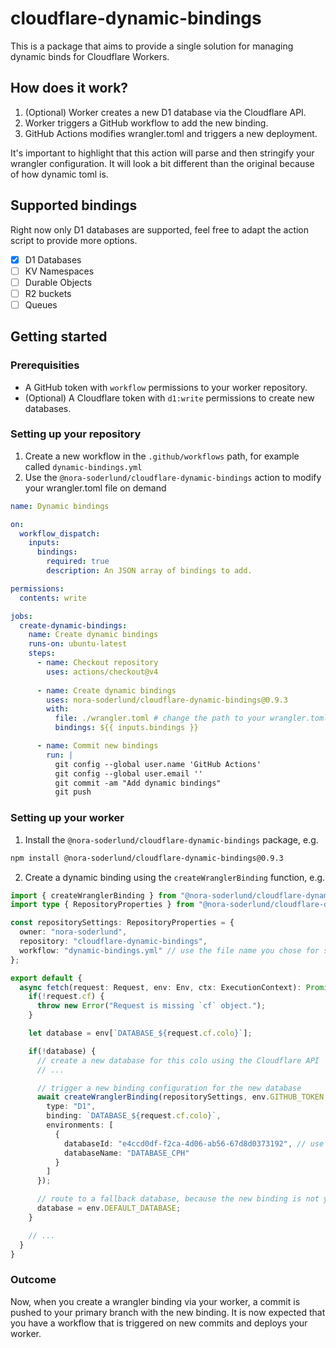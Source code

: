 # cloudflare-dynamic-bindings
This is a package that aims to provide a single solution for managing dynamic binds for Cloudflare Workers.

## How does it work?

1. (Optional) Worker creates a new D1 database via the Cloudflare API.
2. Worker triggers a GitHub workflow to add the new binding.
3. GitHub Actions modifies wrangler.toml and triggers a new deployment.

It's important to highlight that this action will parse and then stringify your wrangler configuration. It will look a bit different than the original because of how dynamic toml is.

## Supported bindings

Right now only D1 databases are supported, feel free to adapt the action script to provide more options.

- [X] D1 Databases
- [ ] KV Namespaces
- [ ] Durable Objects
- [ ] R2 buckets
- [ ] Queues

## Getting started

### Prerequisities 
- A GitHub token with `workflow` permissions to your worker repository.
- (Optional) A Cloudflare token with `d1:write` permissions to create new databases.

### Setting up your repository

1. Create a new workflow in the `.github/workflows` path, for example called `dynamic-bindings.yml`
2. Use the `@nora-soderlund/cloudflare-dynamic-bindings` action to modify your wrangler.toml file on demand
```yml
name: Dynamic bindings

on:
  workflow_dispatch:
    inputs:
      bindings:
        required: true
        description: An JSON array of bindings to add.

permissions:
  contents: write

jobs:
  create-dynamic-bindings:
    name: Create dynamic bindings
    runs-on: ubuntu-latest
    steps:
      - name: Checkout repository
        uses: actions/checkout@v4
      
      - name: Create dynamic bindings
        uses: nora-soderlund/cloudflare-dynamic-bindings@0.9.3
        with:
          file: ./wrangler.toml # change the path to your wrangler.toml file or just omit this line
          bindings: ${{ inputs.bindings }}

      - name: Commit new bindings
        run: |
          git config --global user.name 'GitHub Actions'
          git config --global user.email ''
          git commit -am "Add dynamic bindings"
          git push
```

### Setting up your worker

1. Install the `@nora-soderlund/cloudflare-dynamic-bindings` package, e.g.
```bash
npm install @nora-soderlund/cloudflare-dynamic-bindings@0.9.3
```

2. Create a dynamic binding using the `createWranglerBinding` function, e.g.
```ts
import { createWranglerBinding } from "@nora-soderlund/cloudflare-dynamic-bindings";
import type { RepositoryProperties } from "@nora-soderlund/cloudflare-dynamic-bindings";

const repositorySettings: RepositoryProperties = {
  owner: "nora-soderlund",
  repository: "cloudflare-dynamic-bindings",
  workflow: "dynamic-bindings.yml" // use the file name you chose for setting up the repository
};

export default {
  async fetch(request: Request, env: Env, ctx: ExecutionContext): Promise<Response> {
    if(!request.cf) {
      throw new Error("Request is missing `cf` object.");
    }

    let database = env[`DATABASE_${request.cf.colo}`];

    if(!database) {
      // create a new database for this colo using the Cloudflare API
      // ...

      // trigger a new binding configuration for the new database
      await createWranglerBinding(repositorySettings, env.GITHUB_TOKEN, {
        type: "D1",
        binding: `DATABASE_${request.cf.colo}`,
        environments: [
          {
            databaseId: "e4ccd0df-f2ca-4d06-ab56-67d8d0373192", // use the new database
            databaseName: "DATABASE_CPH"
          }
        ]
      });

      // route to a fallback database, because the new binding is not yet available until the next deployment
      database = env.DEFAULT_DATABASE;
    }

    // ...
  }
}
```

### Outcome

Now, when you create a wrangler binding via your worker, a commit is pushed to your primary branch with the new binding. It is now expected that you have a workflow that is triggered on new commits and deploys your worker.
